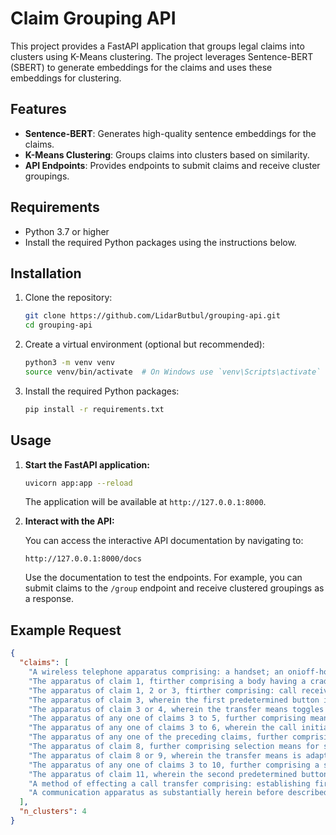 # Claim Grouping API

This project provides a FastAPI application that groups legal claims into clusters using K-Means clustering. The project leverages Sentence-BERT (SBERT) to generate embeddings for the claims and uses these embeddings for clustering.

## Features

- **Sentence-BERT**: Generates high-quality sentence embeddings for the claims.
- **K-Means Clustering**: Groups claims into clusters based on similarity.
- **API Endpoints**: Provides endpoints to submit claims and receive cluster groupings.

## Requirements

- Python 3.7 or higher
- Install the required Python packages using the instructions below.

## Installation

1. Clone the repository:

    ```bash
    git clone https://github.com/LidarButbul/grouping-api.git
    cd grouping-api
    ```

2. Create a virtual environment (optional but recommended):

    ```bash
    python3 -m venv venv
    source venv/bin/activate  # On Windows use `venv\Scripts\activate`
    ```

3. Install the required Python packages:

    ```bash
    pip install -r requirements.txt
    ```

## Usage

1. **Start the FastAPI application:**

    ```bash
    uvicorn app:app --reload
    ```

    The application will be available at `http://127.0.0.1:8000`.

2. **Interact with the API:**

   You can access the interactive API documentation by navigating to:

    ```
    http://127.0.0.1:8000/docs
    ```

    Use the documentation to test the endpoints. For example, you can submit claims to the `/group` endpoint and receive clustered groupings as a response.

## Example Request

```json
{
  "claims": [
    "A wireless telephone apparatus comprising: a handset; an onioff-hook switch; a wireless communications module for establishing first and second cellular telephone calls via a base station; and means for generating an explicit call transfer command for sending to the base station in response to activation of the on-hook switch when the first and second wireless calls are established through the apparatus.",
    "The apparatus of claim 1, ftirther comprising a body having a cradle for the handset, wherein the onloff hook switch operates in response to placing the handset in the cradle.",
    "The apparatus of claim 1, 2 or 3, ftirther comprising: call receiving means for receiving a first call from a calling party; call initiating means for entering a call initiation mode, in response to activation of a f irst predetermined button, for initiating a second call; and transfer means for putting the first call on hold, initiating the second call, and toggling, in response to activation of the first predetermined button, between the first and second calls.",
    "The apparatus of claim 3, wherein the first predetermined button is a redial button.",
    "The apparatus of claim 3 or 4, wherein the transfer means toggles between the first and second calls by putting either the first or the second call on hold.",
    "The apparatus of any one of claims 3 to 5, further comprising means for enabling a phonebook lookup operation when in the call initiation mode.",
    "The apparatus of any one of claims 3 to 6, wherein the call initiation mode and a dialling mode are entered using the first predetermined button.",
    "The apparatus of any one of the preceding claims, further comprising display means for displaying first and second icons adjacent information relating to the first and second calls respectively, the first and second icons being adapted to switch when toggling between calls.",
    "The apparatus of claim 8, further comprising selection means for selecting information displayed on the display means.",
    "The apparatus of claim 8 or 9, wherein the transfer means is adapted to initiate a call to a second party whose information is displayed on the display means.",
    "The apparatus of any one of claims 3 to 10, further comprising a second predetermined button which ends an active call and reverts to a call on hold.",
    "The apparatus of claim 11, wherein the second predetermined button is a clear button.",
    "A method of effecting a call transfer comprising: establishing first and second cellular telephone calls at a wireless telephone apparatus, and generating an explicit call transfer command for sending to a base station in response to activation of the on-hook switch.",
    "A communication apparatus as substantially herein before described with reference to the accompanying drawings in Figures 1 to 7."
  ],
  "n_clusters": 4
}
